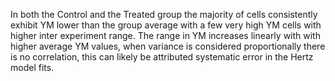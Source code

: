 In both the Control and the Treated group the majority of cells consistently exhibit YM lower than the group average with a few very high YM cells with higher inter experiment range. The range in YM increases linearly with with higher average YM values, when variance is considered proportionally there is no correlation, this can likely be attributed systematic error in the Hertz model fits.
